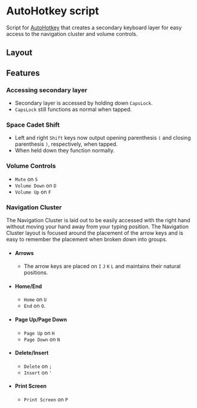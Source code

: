 # AutoHotkey script
Script for [AutoHotkey](https://www.autohotkey.com/) that creates a secondary keyboard layer for easy access to the navigation cluster and volume controls.
## Layout

## Features
### Accessing secondary layer
* Secondary layer is accessed by holding down `CapsLock`.
* `CapsLock` still functions as normal when tapped.
### Space Cadet Shift
* Left and right `Shift` keys now output opening parenthesis `(` and closing parenthesis `)`, respectively, when tapped.
* When held down they function normally.
### Volume Controls
  * `Mute` on `S`
  * `Volume Down` on `D`
  * `Volume Up` on `F`
### Navigation Cluster
The Navigation Cluster is laid out to be easily accessed with the right hand without moving your hand away from your typing position. The Navigation Cluster layout is focused around the placement of the arrow keys and is easy to remember the placement when broken down into groups.
* #### Arrows 
  * The arrow keys are placed on `I` `J` `K` `L` and maintains their natural positions.
* #### Home/End
  * `Home` on `U`
  * `End` on `O`.
* #### Page Up/Page Down
  * `Page Up` on `H` 
  * `Page Down` on `N`
* #### Delete/Insert
  * `Delete` on `;`
  * `Insert` on `'`
* #### Print Screen
  * `Print Screen` on `P`